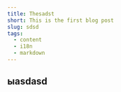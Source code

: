 ```yaml
---
title: Thesadst
short: This is the first blog post
slug: sdsd
tags:
  - content
  - i18n
  - markdown
---
```

## ыasdasd

